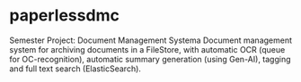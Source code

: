 # paperlessdmc
Semester Project: Document Management Systema Document management system for archiving documents in a FileStore, with automatic OCR (queue for OC-recognition), automatic summary generation (using Gen-AI), tagging and full text search (ElasticSearch).
